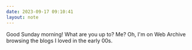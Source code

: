 ```yaml
---
date: 2023-09-17 09:10:41
layout: note
---
```

Good Sunday morning! What are you up to? Me? Oh, I'm on Web Archive browsing the blogs I loved in the early 00s. 

